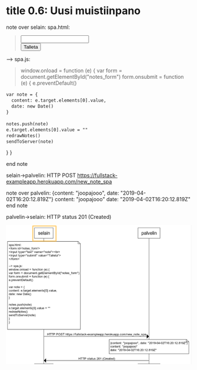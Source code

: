 # title 0.6: Uusi muistiinpano

note over selain:
spa.html:
>    <form id='notes_form'>
>      <input type="text" name="note"><br>
>      <input type="submit" value="Talleta">
>    </form>
    
--> spa.js:
>window.onload = function (e) {
>  var form = document.getElementById("notes_form")
>  form.onsubmit = function (e) {
>    e.preventDefault()

    var note = {
      content: e.target.elements[0].value,
      date: new Date()
    }

    notes.push(note)
    e.target.elements[0].value = ""
    redrawNotes()
    sendToServer(note)
  }
}

end note

selain->palvelin: HTTP POST https://fullstack-exampleapp.herokuapp.com/new_note_spa

note over palvelin:
{content: "joopajooo", date: "2019-04-02T16:20:12.819Z"}
content: "joopajooo"
date: "2019-04-02T16:20:12.819Z"
end note

palvelin->selain: HTTP status 201 (Created)

![Sequence](Sieppaa4.png)
